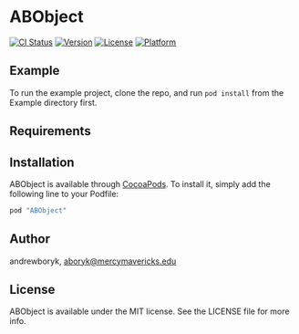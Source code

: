 # ABObject

[![CI Status](http://img.shields.io/travis/andrewboryk/ABObject.svg?style=flat)](https://travis-ci.org/andrewboryk/ABObject)
[![Version](https://img.shields.io/cocoapods/v/ABObject.svg?style=flat)](http://cocoapods.org/pods/ABObject)
[![License](https://img.shields.io/cocoapods/l/ABObject.svg?style=flat)](http://cocoapods.org/pods/ABObject)
[![Platform](https://img.shields.io/cocoapods/p/ABObject.svg?style=flat)](http://cocoapods.org/pods/ABObject)

## Example

To run the example project, clone the repo, and run `pod install` from the Example directory first.

## Requirements

## Installation

ABObject is available through [CocoaPods](http://cocoapods.org). To install
it, simply add the following line to your Podfile:

```ruby
pod "ABObject"
```

## Author

andrewboryk, aboryk@mercymavericks.edu

## License

ABObject is available under the MIT license. See the LICENSE file for more info.

